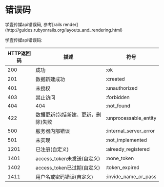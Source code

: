 # 错误码

<aside class="notice">学壹传媒api错误码, 参考[rails render](http://guides.rubyonrails.org/layouts_and_rendering.html)</aside>

学壹传媒api错误码:


HTTP返回码 | 描述 | 符号
---|---|---
200 | 成功 | :ok
201 | 数据新建成功 | :created
401 | 未授权 | :unauthorized
403 | 禁止访问 | :forbidden
404 | 404 | :not_found
422 | 数据更新(包括新建，更新，删除)失败 | :unprocessable_entity
500 | 服务器内部错误 | :internal_server_error
501 | 未实现 | :not_implemented
1201| 已注册(自定义) | :already_registered
1401| access_token未发送(自定义) | :none_token
1402| access_token已过期(自定义) | :token_expired
1411| 用户名或密码错误(自定义) | :invide_name_or_pass

